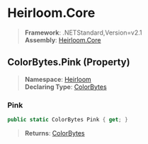 # Heirloom.Core

> **Framework**: .NETStandard,Version=v2.1  
> **Assembly**: [Heirloom.Core][0]

## ColorBytes.Pink (Property)

> **Namespace**: [Heirloom][0]  
> **Declaring Type**: [ColorBytes][1]

### Pink

```cs
public static ColorBytes Pink { get; }
```

> **Returns**: [ColorBytes][1]

[0]: ../../../Heirloom.Core.md
[1]: ../ColorBytes.md
